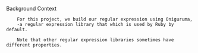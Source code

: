 Background Context

        For this project, we build our regular expression using Oniguruma,
        -a regular expression library that which is used by Ruby by default. 

        Note that other regular expression libraries sometimes have different properties.
